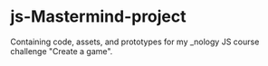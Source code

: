 # js-Mastermind-project
Containing code, assets, and prototypes for my _nology JS course challenge "Create a game".

